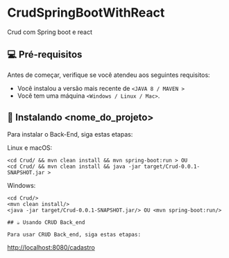 # CrudSpringBootWithReact
Crud com Spring boot e react

## 💻 Pré-requisitos
Antes de começar, verifique se você atendeu aos seguintes requisitos:
<!---Estes são apenas requisitos de exemplo. Adicionar, duplicar ou remover conforme necessário--->
* Você instalou a versão mais recente de `<JAVA 8 / MAVEN >`
* Você tem uma máquina `<Windows / Linux / Mac>`. 
## 🚀 Instalando <nome_do_projeto>

Para instalar o Back-End, siga estas etapas:

Linux e macOS:
```
<cd Crud/ && mvn clean install && mvn spring-boot:run > OU
<cd Crud/ && mvn clean install && java -jar target/Crud-0.0.1-SNAPSHOT.jar >
```

Windows:
```
<cd Crud/>
<mvn clean install/>
<java -jar target/Crud-0.0.1-SNAPSHOT.jar/> OU <mvn spring-boot:run/>

## ☕ Usando CRUD Back_end

Para usar CRUD Back_end, siga estas etapas:

```
<http://localhost:8080/cadastro>
```


